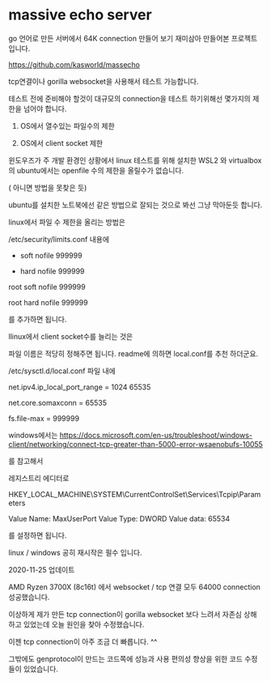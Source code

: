 # massive echo server


go 언어로 만든 서버에서 64K connection 만들어 보기
재미삼아 만들어본 프로젝트입니다. 

 https://github.com/kasworld/massecho

tcp연결이나 gorilla websocket을 사용해서 테스트 가능합니다. 



테스트 전에 준비해야 할것이 대규모의 connection을 테스트 하기위해선 몇가지의 제한을 넘어야 합니다. 

1. OS에서 열수있는 파일수의 제한 

2. OS에서 client socket 제한 

윈도우즈가 주 개발 환경인 상황에서 linux 테스트를 위해 설치한 WSL2 와 virtualbox의 ubuntu에서는 openfile 수의 제한을 올릴수가 없습니다. 

( 아니면 방법을 못찾은 듯)

ubuntu를 설치한 노트북에선 같은 방법으로 잘되는 것으로 봐선 그냥 막아둔듯 합니다. 

linux에서 파일 수 제한을 올리는 방법은 

/etc/security/limits.conf 내용에 

* soft     nofile         999999   

* hard     nofile         999999

root soft     nofile         999999   

root hard     nofile         999999

를 추가하면 됩니다. 


llinux에서 client socket수를 늘리는 것은  

파일 이름은 적당히 정해주면 됩니다. readme에 의하면 local.conf를 추천 하더군요. 

/etc/sysctl.d/local.conf 파일 내에 

net.ipv4.ip_local_port_range = 1024    65535

net.core.somaxconn = 65535

fs.file-max = 999999


windows에서는 https://docs.microsoft.com/en-us/troubleshoot/windows-client/networking/connect-tcp-greater-than-5000-error-wsaenobufs-10055

를 참고해서

레지스트리 에디터로 

HKEY_LOCAL_MACHINE\SYSTEM\CurrentControlSet\Services\Tcpip\Parameters

Value Name: MaxUserPort
Value Type: DWORD Value data: 65534

를 설정하면 됩니다.



linux / windows 공히 재시작은 필수 입니다. 



2020-11-25 업데이트 

AMD Ryzen 3700X (8c16t) 에서 websocket / tcp 연결 모두 64000 connection 성공했습니다.

이상하게 제가 만든 tcp connection이 gorilla websocket 보다 느려서 자존심 상해 하고 있었는데 오늘 원인을 찾아 수정했습니다. 

이젠  tcp connection이 아주 조금 더 빠릅니다. ^^ 

그밖에도 genprotocol이 만드는 코드쪽에 성능과 사용 편의성 향상을 위한 코드 수정들이 있었습니다. 